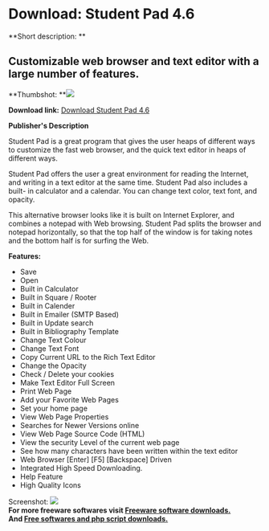 # Download: Student Pad 4.6

**Short description: **

## Customizable web browser and text editor with a large number of features.

  
**Thumbshot: **![](http://www.freewarefiles.com/screenshot/studentpad_md.jpg)   
  
**Download link:** [Download Student Pad 4.6](http://freesoftwares.boysofts.com/Student-Pad_program_48983.html)  
  

**Publisher's Description**  
  

Student Pad is a great program that gives the user heaps of different ways to
customize the fast web browser, and the quick text editor in heaps of
different ways.

Student Pad offers the user a great environment for reading the Internet, and
writing in a text editor at the same time. Student Pad also includes a built-
in calculator and a calendar. You can change text color, text font, and
opacity.

This alternative browser looks like it is built on Internet Explorer, and
combines a notepad with Web browsing. Student Pad splits the browser and
notepad horizontally, so that the top half of the window is for taking notes
and the bottom half is for surfing the Web.

**Features:**

  * Save 
  * Open 
  * Built in Calculator 
  * Built in Square / Rooter 
  * Built in Calender 
  * Built in Emailer (SMTP Based) 
  * Built in Update search 
  * Built in Bibliography Template 
  * Change Text Colour 
  * Change Text Font 
  * Copy Current URL to the Rich Text Editor 
  * Change the Opacity 
  * Check / Delete your cookies 
  * Make Text Editor Full Screen 
  * Print Web Page 
  * Add your Favorite Web Pages 
  * Set your home page 
  * View Web Page Properties 
  * Searches for Newer Versions online 
  * View Web Page Source Code (HTML) 
  * View the security Level of the current web page 
  * See how many characters have been written within the text editor 
  * Web Browser [Enter] [F5] [Backspace] Driven 
  * Integrated High Speed Downloading. 
  * Help Feature 
  * High Quality Icons 

  
  
Screenshot: ![](http://www.freewarefiles.com/screenshot/studentpad.jpg)  
**For more freeware softwares visit [Freeware software downloads.](http://freesoftwares.boysofts.com/)**   
**And [Free softwares and php script downloads.](http://www.boysofts.com/)**

